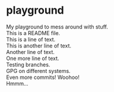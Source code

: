 # playground
My playground to mess around with stuff.\
This is a README file.\
This is a line of text.\
This is another line of text.\
Another line of text.\
One more line of text.\
Testing branches.\
GPG on different systems.\
Even more commits! Woohoo!\
Hmmm...

